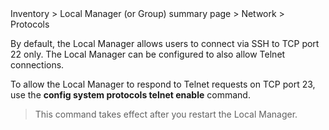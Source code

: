 <!-- 5.4 -->

<div class='ucc' />Inventory > Local Manager (or Group) summary page > Network > Protocols</div>

By default, the Local Manager allows users to connect via SSH to TCP port 22 only. The Local Manager can be configured to also allow Telnet connections.

To allow the Local Manager to respond to Telnet requests on TCP port 23, use the **config system protocols telnet enable** command.

> This command takes effect after you restart the Local Manager.